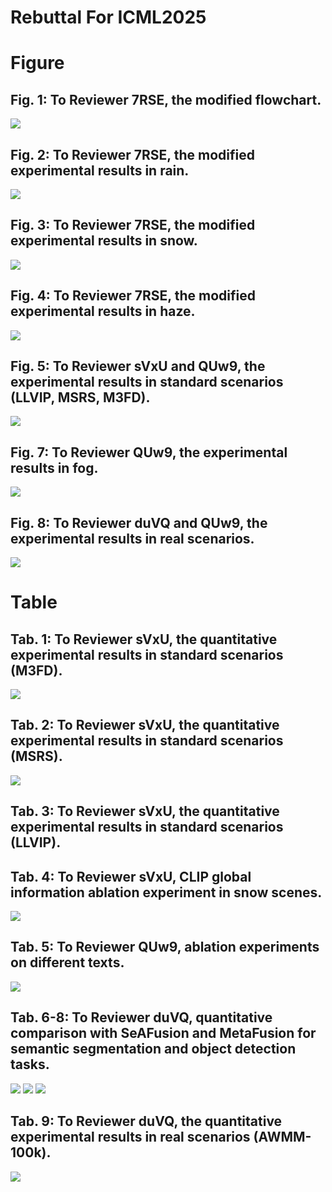 # Rebuttal For ICML2025 

<h1>Figure</h1>
<h2 id='figures'> Fig. 1: To Reviewer 7RSE, the modified flowchart.</h2>
<img src="figures/1_00.jpg">

<h2 id='figures'> Fig. 2: To Reviewer 7RSE, the modified experimental results in rain.</h2>
<img src="figures/2_00.jpg">

<h2 id='figures'> Fig. 3: To Reviewer 7RSE, the modified experimental results in snow.</h2>
<img src="figures/3_00.jpg">

<h2 id='figures'> Fig. 4: To Reviewer 7RSE, the modified experimental results in haze.</h2>
<img src="figures/4_00.jpg">

<h2 id='figures'> Fig. 5: To Reviewer sVxU and QUw9, the experimental results in standard scenarios (LLVIP, MSRS, M3FD).</h2>
<img src="figures/5_00.jpg">

<h2 id='figures'> Fig. 7: To Reviewer QUw9, the experimental results in fog.</h2>
<img src="figures/7_00.jpg">

<h2 id='figures'> Fig. 8: To Reviewer duVQ and QUw9, the experimental results in real scenarios.</h2>
<img src="figures/8_00.jpg">

<h1>Table</h1>
<h2 id='tables'> Tab. 1: To Reviewer sVxU, the quantitative experimental results in standard scenarios (M3FD).</h2>
<img src="tables/3.png">

<h2 id='tables'> Tab. 2: To Reviewer sVxU, the quantitative experimental results in standard scenarios (MSRS).</h2>
<img src="tables/4.png">

<h2 id='tables'> Tab. 3: To Reviewer sVxU, the quantitative experimental results in standard scenarios (LLVIP).</h2>

<h2 id='tables'> Tab. 4: To Reviewer sVxU, CLIP global information ablation experiment in snow scenes.</h2>
<img src="tables/2.png">

<h2 id='tables'> Tab. 5: To Reviewer QUw9, ablation experiments on different texts.</h2>
<img src="tables/1.png">

<h2 id='tables'> Tab. 6-8: To Reviewer duVQ, quantitative comparison with SeAFusion and MetaFusion for semantic segmentation and object detection tasks.</h2>
<img src="tables/7.png">

<img src="tables/5.png">

<img src="tables/6.png">


<h2 id='tables'> Tab. 9: To Reviewer duVQ, the quantitative experimental results in real scenarios (AWMM-100k).</h2>
<img src="tables/8.png">






